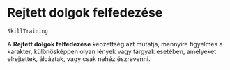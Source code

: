 # Rejtett dolgok felfedezése

`SkillTraining`

A **Rejtett dolgok felfedezése** kéozettség azt mutatja, mennyire figyelmes a karakter, különösképpen olyan lények vagy tárgyak esetében, amelyeket elrejtettek, álcáztak, vagy csak nehéz észrevenni.